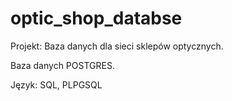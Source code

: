 # optic_shop_databse
Projekt: Baza danych dla sieci sklepów optycznych.

Baza danych POSTGRES.

Język: SQL, PLPGSQL



